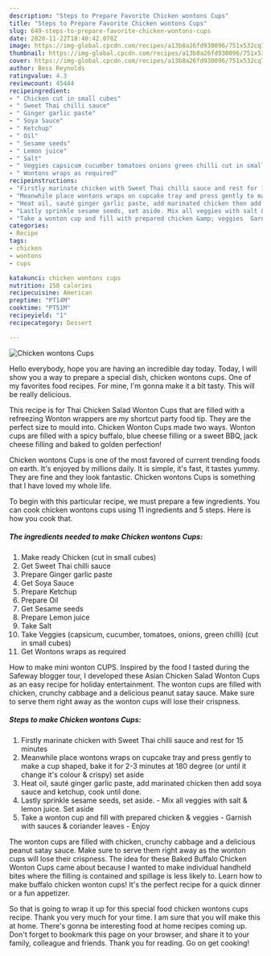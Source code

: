 ```yaml
---
description: "Steps to Prepare Favorite Chicken wontons Cups"
title: "Steps to Prepare Favorite Chicken wontons Cups"
slug: 649-steps-to-prepare-favorite-chicken-wontons-cups
date: 2020-11-22T18:40:42.078Z
image: https://img-global.cpcdn.com/recipes/a13b8a26fd930096/751x532cq70/chicken-wontons-cups-recipe-main-photo.jpg
thumbnail: https://img-global.cpcdn.com/recipes/a13b8a26fd930096/751x532cq70/chicken-wontons-cups-recipe-main-photo.jpg
cover: https://img-global.cpcdn.com/recipes/a13b8a26fd930096/751x532cq70/chicken-wontons-cups-recipe-main-photo.jpg
author: Bess Reynolds
ratingvalue: 4.3
reviewcount: 45444
recipeingredient:
- " Chicken cut in small cubes"
- " Sweet Thai chilli sauce"
- " Ginger garlic paste"
- " Soya Sauce"
- " Ketchup"
- " Oil"
- " Sesame seeds"
- " Lemon juice"
- " Salt"
- " Veggies capsicum cucumber tomatoes onions green chilli cut in small cubes"
- " Wontons wraps as required"
recipeinstructions:
- "Firstly marinate chicken with Sweet Thai chilli sauce and rest for 15 minutes"
- "Meanwhile place wontons wraps on cupcake tray and press gently to make a cup shaped, bake it for 2-3 minutes at 180 degree (or until it change it&#39;s colour &amp; crispy) set aside"
- "Heat oil, sauté ginger garlic paste, add marinated chicken then add soya sauce and ketchup, cook until done."
- "Lastly sprinkle sesame seeds, set aside. Mix all veggies with salt &amp; lemon juice. Set aside"
- "Take a wonton cup and fill with prepared chicken &amp; veggies  Garnish with sauces &amp; coriander leaves  Enjoy"
categories:
- Recipe
tags:
- chicken
- wontons
- cups

katakunci: chicken wontons cups 
nutrition: 158 calories
recipecuisine: American
preptime: "PT14M"
cooktime: "PT51M"
recipeyield: "1"
recipecategory: Dessert

---
```



![Chicken wontons Cups](https://img-global.cpcdn.com/recipes/a13b8a26fd930096/751x532cq70/chicken-wontons-cups-recipe-main-photo.jpg)

Hello everybody, hope you are having an incredible day today. Today, I will show you a way to prepare a special dish, chicken wontons cups. One of my favorites food recipes. For mine, I'm gonna make it a bit tasty. This will be really delicious.

This recipe is for Thai Chicken Salad Wonton Cups that are filled with a refreezing Wonton wrappers are my shortcut party food tip. They are the perfect size to mould into. Chicken Wonton Cups made two ways. Wonton cups are filled with a spicy buffalo, blue cheese filling or a sweet BBQ, jack cheese filling and baked to golden perfection!

Chicken wontons Cups is one of the most favored of current trending foods on earth. It's enjoyed by millions daily. It is simple, it's fast, it tastes yummy. They are fine and they look fantastic. Chicken wontons Cups is something that I have loved my whole life.


To begin with this particular recipe, we must prepare a few ingredients. You can cook chicken wontons cups using 11 ingredients and 5 steps. Here is how you cook that.

<!--inarticleads1-->

##### The ingredients needed to make Chicken wontons Cups:

1. Make ready  Chicken (cut in small cubes)
1. Get  Sweet Thai chilli sauce
1. Prepare  Ginger garlic paste
1. Get  Soya Sauce
1. Prepare  Ketchup
1. Prepare  Oil
1. Get  Sesame seeds
1. Prepare  Lemon juice
1. Take  Salt
1. Take  Veggies (capsicum, cucumber, tomatoes, onions, green chilli) (cut in small cubes)
1. Get  Wontons wraps as required


How to make mini wonton CUPS. Inspired by the food I tasted during the Safeway blogger tour, I developed these Asian Chicken Salad Wonton Cups as an easy recipe for holiday entertainment. The wonton cups are filled with chicken, crunchy cabbage and a delicious peanut satay sauce. Make sure to serve them right away as the wonton cups will lose their crispness. 

<!--inarticleads2-->

##### Steps to make Chicken wontons Cups:

1. Firstly marinate chicken with Sweet Thai chilli sauce and rest for 15 minutes
1. Meanwhile place wontons wraps on cupcake tray and press gently to make a cup shaped, bake it for 2-3 minutes at 180 degree (or until it change it&#39;s colour &amp; crispy) set aside
1. Heat oil, sauté ginger garlic paste, add marinated chicken then add soya sauce and ketchup, cook until done.
1. Lastly sprinkle sesame seeds, set aside. - Mix all veggies with salt &amp; lemon juice. Set aside
1. Take a wonton cup and fill with prepared chicken &amp; veggies  - Garnish with sauces &amp; coriander leaves  - Enjoy


The wonton cups are filled with chicken, crunchy cabbage and a delicious peanut satay sauce. Make sure to serve them right away as the wonton cups will lose their crispness. The idea for these Baked Buffalo Chicken Wonton Cups came about because I wanted to make individual handheld bites where the filling is contained and spillage is less likely to. Learn how to make buffalo chicken wonton cups! It&#39;s the perfect recipe for a quick dinner or a fun appetizer. 

So that is going to wrap it up for this special food chicken wontons cups recipe. Thank you very much for your time. I am sure that you will make this at home. There's gonna be interesting food at home recipes coming up. Don't forget to bookmark this page on your browser, and share it to your family, colleague and friends. Thank you for reading. Go on get cooking!
